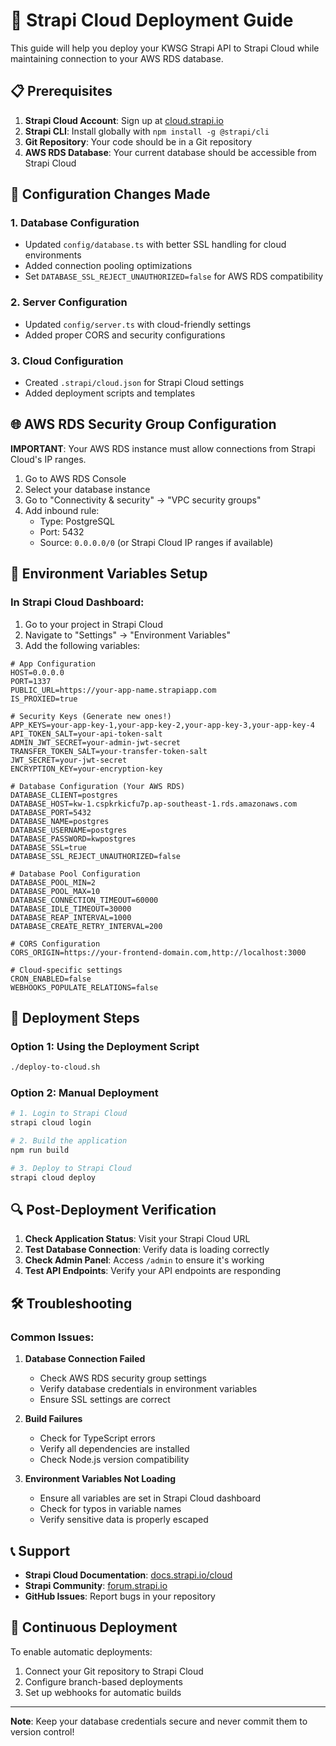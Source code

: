 # 🚀 Strapi Cloud Deployment Guide

This guide will help you deploy your KWSG Strapi API to Strapi Cloud while maintaining connection to your AWS RDS database.

## 📋 Prerequisites

1. **Strapi Cloud Account**: Sign up at [cloud.strapi.io](https://cloud.strapi.io)
2. **Strapi CLI**: Install globally with `npm install -g @strapi/cli`
3. **Git Repository**: Your code should be in a Git repository
4. **AWS RDS Database**: Your current database should be accessible from Strapi Cloud

## 🔧 Configuration Changes Made

### 1. Database Configuration
- Updated `config/database.ts` with better SSL handling for cloud environments
- Added connection pooling optimizations
- Set `DATABASE_SSL_REJECT_UNAUTHORIZED=false` for AWS RDS compatibility

### 2. Server Configuration
- Updated `config/server.ts` with cloud-friendly settings
- Added proper CORS and security configurations

### 3. Cloud Configuration
- Created `.strapi/cloud.json` for Strapi Cloud settings
- Added deployment scripts and templates

## 🌐 AWS RDS Security Group Configuration

**IMPORTANT**: Your AWS RDS instance must allow connections from Strapi Cloud's IP ranges.

1. Go to AWS RDS Console
2. Select your database instance
3. Go to "Connectivity & security" → "VPC security groups"
4. Add inbound rule:
   - Type: PostgreSQL
   - Port: 5432
   - Source: `0.0.0.0/0` (or Strapi Cloud IP ranges if available)

## 🔑 Environment Variables Setup

### In Strapi Cloud Dashboard:

1. Go to your project in Strapi Cloud
2. Navigate to "Settings" → "Environment Variables"
3. Add the following variables:

```env
# App Configuration
HOST=0.0.0.0
PORT=1337
PUBLIC_URL=https://your-app-name.strapiapp.com
IS_PROXIED=true

# Security Keys (Generate new ones!)
APP_KEYS=your-app-key-1,your-app-key-2,your-app-key-3,your-app-key-4
API_TOKEN_SALT=your-api-token-salt
ADMIN_JWT_SECRET=your-admin-jwt-secret
TRANSFER_TOKEN_SALT=your-transfer-token-salt
JWT_SECRET=your-jwt-secret
ENCRYPTION_KEY=your-encryption-key

# Database Configuration (Your AWS RDS)
DATABASE_CLIENT=postgres
DATABASE_HOST=kw-1.cspkrkicfu7p.ap-southeast-1.rds.amazonaws.com
DATABASE_PORT=5432
DATABASE_NAME=postgres
DATABASE_USERNAME=postgres
DATABASE_PASSWORD=kwpostgres
DATABASE_SSL=true
DATABASE_SSL_REJECT_UNAUTHORIZED=false

# Database Pool Configuration
DATABASE_POOL_MIN=2
DATABASE_POOL_MAX=10
DATABASE_CONNECTION_TIMEOUT=60000
DATABASE_IDLE_TIMEOUT=30000
DATABASE_REAP_INTERVAL=1000
DATABASE_CREATE_RETRY_INTERVAL=200

# CORS Configuration
CORS_ORIGIN=https://your-frontend-domain.com,http://localhost:3000

# Cloud-specific settings
CRON_ENABLED=false
WEBHOOKS_POPULATE_RELATIONS=false
```

## 🚀 Deployment Steps

### Option 1: Using the Deployment Script
```bash
./deploy-to-cloud.sh
```

### Option 2: Manual Deployment
```bash
# 1. Login to Strapi Cloud
strapi cloud login

# 2. Build the application
npm run build

# 3. Deploy to Strapi Cloud
strapi cloud deploy
```

## 🔍 Post-Deployment Verification

1. **Check Application Status**: Visit your Strapi Cloud URL
2. **Test Database Connection**: Verify data is loading correctly
3. **Check Admin Panel**: Access `/admin` to ensure it's working
4. **Test API Endpoints**: Verify your API endpoints are responding

## 🛠️ Troubleshooting

### Common Issues:

1. **Database Connection Failed**
   - Check AWS RDS security group settings
   - Verify database credentials in environment variables
   - Ensure SSL settings are correct

2. **Build Failures**
   - Check for TypeScript errors
   - Verify all dependencies are installed
   - Check Node.js version compatibility

3. **Environment Variables Not Loading**
   - Ensure all variables are set in Strapi Cloud dashboard
   - Check for typos in variable names
   - Verify sensitive data is properly escaped

## 📞 Support

- **Strapi Cloud Documentation**: [docs.strapi.io/cloud](https://docs.strapi.io/cloud)
- **Strapi Community**: [forum.strapi.io](https://forum.strapi.io)
- **GitHub Issues**: Report bugs in your repository

## 🔄 Continuous Deployment

To enable automatic deployments:

1. Connect your Git repository to Strapi Cloud
2. Configure branch-based deployments
3. Set up webhooks for automatic builds

---

**Note**: Keep your database credentials secure and never commit them to version control! 